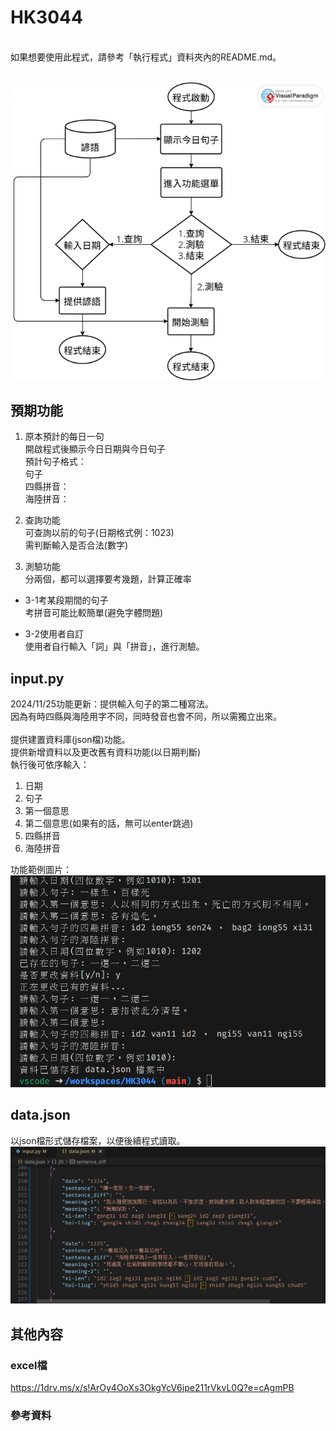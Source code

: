 # HK3044
<br>
如果想要使用此程式，請參考「執行程式」資料夾內的README.md。<br>
<br>

![](功能範例圖/流程圖.png)

## 預期功能
1. 原本預計的每日一句<br>
開啟程式後顯示今日日期與今日句子<br>
預計句子格式：<br>
句子<br>
四縣拼音：<br>
海陸拼音：<br>

2. 查詢功能<br>
可查詢以前的句子(日期格式例：1023)<br>
需判斷輸入是否合法(數字)

3. 測驗功能<br>
分兩個，都可以選擇要考幾題，計算正確率

- 3-1考某段期間的句子<br>
考拼音可能比較簡單(避免字體問題)

- 3-2使用者自訂<br>
使用者自行輸入「詞」與「拼音」，進行測驗。

## input.py
2024/11/25功能更新：提供輸入句子的第二種寫法。<br>
因為有時四縣與海陸用字不同，同時發音也會不同，所以需獨立出來。<br>
<br>
提供建置資料庫(json檔)功能。<br>
提供新增資料以及更改舊有資料功能(以日期判斷)<br>
執行後可依序輸入：
1. 日期
2. 句子
3. 第一個意思
4. 第二個意思(如果有的話，無可以enter跳過)
5. 四縣拼音
6. 海陸拼音

功能範例圖片：<br>
![](功能範例圖/input_1.png)

## data.json
以json檔形式儲存檔案，以便後續程式讀取。<br>
![](功能範例圖/data_2.png)

## 其他內容

### excel檔
<https://1drv.ms/x/s!ArOy4OoXs3OkgYcV6ipe211rVkvL0Q?e=cAgmPB>

### 參考資料